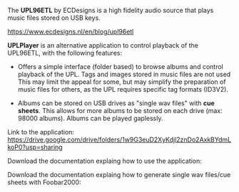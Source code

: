 The **UPL96ETL** by ECDesigns is a high fidelity audio source that plays music files stored on USB keys.

https://www.ecdesigns.nl/en/blog/upl96etl

**UPLPlayer** is an alternative application to control playback of the UPL96ETL, with the following features:

- Offers a simple interface (folder based) to browse albums and control playback of the UPL. Tags and images stored in music files are not used
This may limit the appeal for some, but may simplify the preparation of music files for others, as the UPL requires specific tag formats (ID3V2). 

- Albums can be stored on USB drives as "single wav files" with **cue sheets**. This allows for more albums to be stored on each drive (max: 98000 albums). Albums can be played gaplessly.

Link to the application: https://drive.google.com/drive/folders/1w9G3euD2XyKdjl2znDo2AxkBYdmLkoP0?usp=sharing

Download the documentation explaing how to use the application: 

Download the documentation explaing how to generate single wav files/cue sheets with Foobar2000:

